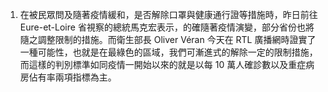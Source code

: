 1. 在被民眾問及隨著疫情緩和，是否解除口罩與健康通行證等措施時，昨日前往 Eure-et-Loire 省視察的總統馬克宏表示，的確隨著疫情演變，部分省份也將隨之調整限制的措施。而衛生部長 Oliver Véran 今天在 RTL 廣播網時證實了一種可能性，也就是在最綠色的區域，我們可漸進式的解除一定的限制措施，而這樣的判別標準如同疫情一開始以來的就是以每 10 萬人確診數以及重症病房佔有率兩項指標為主。
